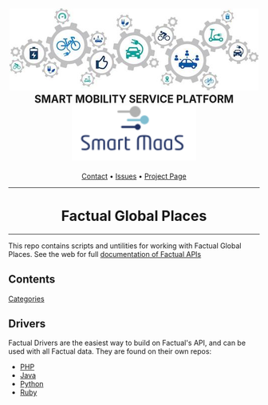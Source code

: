 <h2 align="center">
  <a href="https://smart-maas.eu/en/"><img src="https://github.com/SmartMaaS-Services/Transaction-Context-Manager/blob/main/docs/images/Header.jpeg" alt="Smart MaaS" width="500"></a>
  <br>
      SMART MOBILITY SERVICE PLATFORM
  <br>
  <a href="https://smart-maas.eu/en/"><img src="https://github.com/SmartMaaS-Services/Transaction-Context-Manager/blob/main/docs/images/Logos-Smart-MaaS.png" alt="Smart MaaS" width="250"></a>
  <br>
</h2>

<p align="center">
  <a href="mailto:info@smart-maas.eu">Contact</a> •
  <a href="https://github.com/SmartMaaS-Services/Transaction-Context-Manager/issues">Issues</a> •
  <a href="https://smart-maas.eu/en/">Project Page</a>
</p>


***

<h1 align="center">
  <a>
    Factual Global Places
  </a>
</h1>

***


This repo contains scripts and untilities for working with Factual Global Places.  See the web for full [documentation of Factual APIs](http://developer.factual.com/display/docs/Factual+Developer+APIs+Version+3)

## Contents
[Categories](https://github.com/Factual/places/tree/master/categories)

## Drivers
Factual Drivers are the easiest way to build on Factual's API, and can be used with all Factual data. They are found on their own repos:

*   [PHP](https://github.com/Factual/factual-php-driver)
*   [Java](https://github.com/Factual/factual-java-driver)
*   [Python](https://github.com/Factual/factual-python-driver)
*   [Ruby](https://github.com/Factual/factual-ruby-driver)



